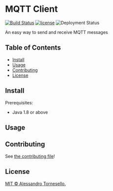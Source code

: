 # MQTT Client

[![Build Status](https://travis-ci.com/iregon/MQTT_Client.svg?branch=master)](https://travis-ci.com/iregon/MQTT_Client)
[![license](https://img.shields.io/github/license/iregon/MQTT_Client.svg)](LICENSE)
![Deployment Status](https://img.shields.io/badge/deployment-in%20progress-green.svg)

An easy way to send and receive MQTT messages

## Table of Contents

- [Install](#install)
- [Usage](#usage)
- [Contributing](#contributing)
- [License](#license)

## Install

Prerequisites:
- Java 1.8 or above


## Usage


## Contributing

See [the contributing file](CONTRIBUTING.md)!

## License

[MIT © Alessandro Tornesello.](../LICENSE)
